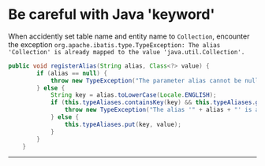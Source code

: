 # Be careful with Java 'keyword'
When accidently set table name and entity name to `Collection`, encounter the exception `org.apache.ibatis.type.TypeException: The alias 'Collection' is already mapped to the value 'java.util.Collection'.`
```java
public void registerAlias(String alias, Class<?> value) {
        if (alias == null) {
            throw new TypeException("The parameter alias cannot be null");
        } else {
            String key = alias.toLowerCase(Locale.ENGLISH);
            if (this.typeAliases.containsKey(key) && this.typeAliases.get(key) != null && !((Class)this.typeAliases.get(key)).equals(value)) {
                throw new TypeException("The alias '" + alias + "' is already mapped to the value '" + ((Class)this.typeAliases.get(key)).getName() + "'.");
            } else {
                this.typeAliases.put(key, value);
            }
        }
    }
```
---
#

